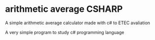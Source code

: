 # arithmetic average CSHARP

A simple arithmetic average calculator made with c# to ETEC avaliation 

A very simple program to study c# programming language

